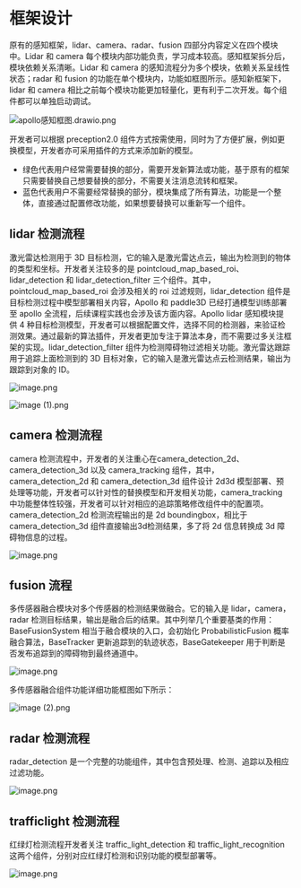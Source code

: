 # 框架设计

原有的感知框架，lidar、camera、radar、fusion 四部分内容定义在四个模块中。Lidar 和 camera 每个模块内部功能负责，学习成本较高。感知框架拆分后，模块依赖关系清晰。Lidar 和 camera 的感知流程分为多个模块，依赖关系呈线性状态；radar 和 fusion 的功能在单个模块内，功能如框图所示。感知新框架下，lidar 和 camera 相比之前每个模块功能更加轻量化，更有利于二次开发。每个组件都可以单独启动调试。

![apollo感知框图.drawio.png](https://bce.bdstatic.com/doc/Apollo-Homepage-Document/Apollo_alpha_doc/apollo%E6%84%9F%E7%9F%A5%E6%A1%86%E5%9B%BE.drawio_830f71c.png)

开发者可以根据 preception2.0 组件方式按需使用，同时为了方便扩展，例如更换模型，开发者亦可采用插件的方式来添加新的模型。

- 绿色代表用户经常需要替换的部分，需要开发新算法或功能，基于原有的框架只需要替换自己想要替换的部分，不需要关注消息流转和框架。
- 蓝色代表用户不需要经常替换的部分，模块集成了所有算法，功能是一个整体，直接通过配置修改功能，如果想要替换可以重新写一个组件。

## lidar 检测流程

激光雷达检测用于 3D 目标检测，它的输入是激光雷达点云，输出为检测到的物体的类型和坐标。开发者关注较多的是 pointcloud_map_based_roi、lidar_detection 和 lidar_detection_filter 三个组件。其中，pointcloud_map_based_roi 会涉及相关的 roi 过滤规则，lidar_detection 组件是目标检测过程中模型部署相关内容，Apollo 和 paddle3D 已经打通模型训练部署至 apollo 全流程，后续课程实践也会涉及该方面内容。Apollo lidar 感知模块提供 4 种目标检测模型，开发者可以根据配置文件，选择不同的检测器，来验证检测效果。通过最新的算法插件，开发者更加专注于算法本身，而不需要过多关注框架的实现。lidar_detection_filter 组件为检测障碍物过滤相关功能。激光雷达跟踪用于追踪上面检测到的 3D 目标对象，它的输入是激光雷达点云检测结果，输出为跟踪到对象的 ID。

![image.png](https://bce.bdstatic.com/doc/Apollo-Homepage-Document/Apollo_alpha_doc/image_464498a.png)

![image (1).png](https://bce.bdstatic.com/doc/Apollo-Homepage-Document/Apollo_alpha_doc/image%20%281%29_77ac62a.png)

## camera 检测流程

camera 检测流程中，开发者的关注重心在camera_detection_2d、camera_detection_3d 以及 camera_tracking 组件，其中，camera_detection_2d 和 camera_detection_3d 组件设计 2d3d 模型部署、预处理等功能，开发者可以针对性的替换模型和开发相关功能，camera_tracking 中功能整体性较强，开发者可以针对相应的追踪策略修改组件中的配置项。camera_detection_2d 检测流程输出的是 2d boundingbox，相比于 camera_detection_3d 组件直接输出3d检测结果，多了将 2d 信息转换成 3d 障碍物信息的过程。

![image.png](https://bce.bdstatic.com/doc/Apollo-Homepage-Document/Apollo_alpha_doc/image_471b4f3.png)

## fusion 流程

多传感器融合模块对多个传感器的检测结果做融合。它的输入是 lidar，camera，radar 检测目标结果，输出是融合后的结果。其中列举几个重要基类的作用：BaseFusionSystem 相当于融合模块的入口，会初始化 ProbabilisticFusion 概率融合算法，BaseTracker 更新追踪到的轨迹状态，BaseGatekeeper 用于判断是否发布追踪到的障碍物到最终通道中。

![image.png](https://bce.bdstatic.com/doc/Apollo-Homepage-Document/Apollo_alpha_doc/image_2db0415.png)

多传感器融合组件功能详细功能框图如下所示：

![image (2).png](https://bce.bdstatic.com/doc/Apollo-Homepage-Document/Apollo_alpha_doc/image%20%282%29_6811047.png)

## radar 检测流程

radar_detection 是一个完整的功能组件，其中包含预处理、检测、追踪以及相应过滤功能。

![image.png](https://bce.bdstatic.com/doc/Apollo-Homepage-Document/Apollo_alpha_doc/image_400c283.png)

## trafficlight 检测流程

红绿灯检测流程开发者关注 traffic_light_detection 和 traffic_light_recognition 这两个组件，分别对应红绿灯检测和识别功能的模型部署等。

![image.png](https://bce.bdstatic.com/doc/Apollo-Homepage-Document/Apollo_alpha_doc/image_ead83a9.png)
